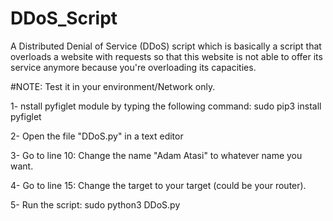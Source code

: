 # DDoS_Script
A Distributed Denial of Service (DDoS) script which is basically a script that overloads a website with requests so that this website is not able to offer its service anymore because you're overloading its capacities.

#NOTE: Test it in your environment/Network only.

1- nstall pyfiglet module by typing the following command:
sudo pip3 install pyfiglet

2- Open the file "DDoS.py" in a text editor

3- Go to line 10:
  Change the name "Adam Atasi" to whatever name you want.

4- Go to line 15:
  Change the target to your target (could be your router).

5- Run the script:
  sudo python3 DDoS.py
